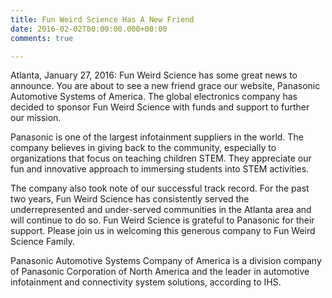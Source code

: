 ```yaml
---
title: Fun Weird Science Has A New Friend
date: 2016-02-02T00:00:00.000+00:00
comments: true

---
```

Atlanta, January 27, 2016: Fun Weird Science has some great news to announce. You are about to see a new friend grace our website, Panasonic Automotive Systems of America. The global electronics company has decided to sponsor Fun Weird Science with funds and support to further our mission.

Panasonic is one of the largest infotainment suppliers in the world. The company believes in giving back to the community, especially to organizations that focus on teaching children STEM. They appreciate our fun and innovative approach to immersing students into STEM activities.

The company also took note of our successful track record. For the past two years, Fun Weird Science has consistently served the underrepresented and under-served communities in the Atlanta area and will continue to do so. Fun Weird Science is grateful to Panasonic for their support. Please join us in welcoming this generous company to Fun Weird Science Family.

Panasonic Automotive Systems Company of America is a division company of Panasonic Corporation of North America and the leader in automotive infotainment and connectivity
system solutions, according to IHS.